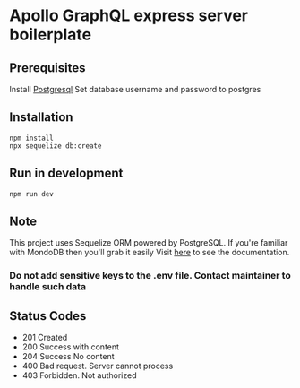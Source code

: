 # Apollo GraphQL express server boilerplate 

## Prerequisites
Install [Postgresql](https://docs.boundlessgeo.com/suite/1.1.1/index.html)
Set database username and password to postgres

## Installation

```
npm install
npx sequelize db:create
```

## Run in development
```
npm run dev
```

## Note
This project uses Sequelize ORM powered by PostgreSQL. 
If you're familiar with MondoDB then you'll grab it easily
Visit [here](https://sequelize.org/master) to see the documentation.

### Do not add sensitive keys to the .env file. Contact maintainer to handle such data

## Status Codes
- 201 Created
- 200 Success with content
- 204 Success No content
- 400 Bad request. Server cannot process
- 403 Forbidden. Not authorized
